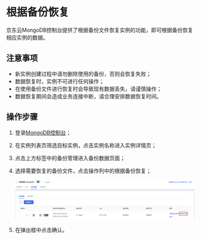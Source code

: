 # 根据备份恢复

京东云MongoDB控制台提供了根据备份文件恢复实例的功能，即可根据备份恢复相应实例的数据。



## 注意事项

- 新实例创建过程中请勿删除使用的备份，否则会恢复失败；
- 数据恢复时，实例不可进行任何操作；
- 在使用备份文件进行恢复时会导致现有数据丢失，请谨慎操作；
- 数据恢复期间会造成业务连接中断，请合理安排数据恢复时间。



## 操作步骤

1. 登录[MongoDB控制台](https://mongodb-console.jdcloud.com/mongodb)；

2. 在实例列表页筛选目标实例，点击实例名称进入实例详情页；

3. 点击上方标签中的备份管理进入备份数据页面；

4. 选择需要恢复的备份文件，点击操作列中的根据备份恢复；

   ![img](../../../../../../image/mongodb/restoreByBackup.png)

5. 在弹出框中点击确认。